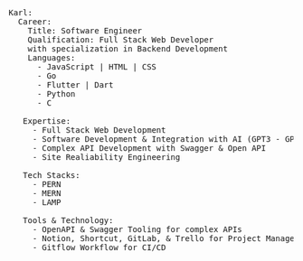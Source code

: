 
<pre><span class="pl-ent">Karl</span>:
  <span class="pl-ent">Career:</span>
    <span class="pl-ent">Title: </span><span class="pl-s">Software Engineer</span>
    <span class="pl-ent">Qualification: </span><span class="pl-s">Full Stack Web Developer 
    with specialization in Backend Development</span>
    <span class="pl-ent">Languages:</span>
      - <span class="pl-s">JavaScript | HTML | CSS</span>
      - <span class="pl-s">Go</span>
      - <span class="pl-s">Flutter | Dart</span>
      - <span class="pl-s">Python</span>
      - <span class="pl-s">C</span>

   <span class="pl-ent">Expertise:</span>
     - <span class="pl-s">Full Stack Web Development</span>
     - <span class="pl-s">Software Development & Integration with AI (GPT3 - GPT4)</span>
     - <span class="pl-s">Complex API Development with Swagger & Open API</span>
     - <span class="pl-s">Site Realiability Engineering</span>
     
   <span class="pl-ent">Tech Stacks:</span>
     - <span class="pl-s">PERN</span>
     - <span class="pl-s">MERN</span>
     - <span class="pl-s">LAMP</span>
   
   <span class="pl-ent">Tools & Technology:</span>
     - <span class="pl-s">OpenAPI & Swagger Tooling for complex APIs</span>
     - <span class="pl-s">Notion, Shortcut, GitLab, & Trello for Project Management</span>
     - <span class="pl-s">Gitflow Workflow for CI/CD</span>
